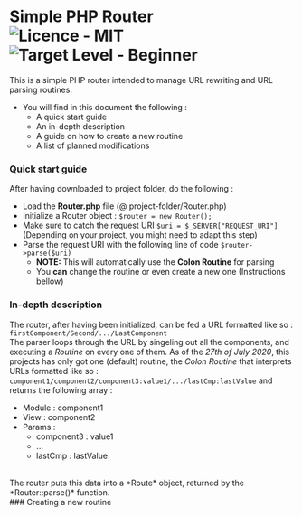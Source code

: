 # Simple PHP Router <br> <img src="https://img.shields.io/badge/license-MIT-green" alt="Licence - MIT"> <img src="https://img.shields.io/badge/Target%20Level-Beginner-green" alt="Target Level - Beginner">

This is a simple PHP router intended to manage URL rewriting and URL parsing routines.
- You will find in this document the following : 
	- A quick start guide
	- An in-depth description
	- A guide on how to create a new routine
	- A list of planned modifications

### Quick start guide
After having downloaded to project folder, do the following : 

* Load the **Router.php** file (@ project-folder/Router.php)
* Initialize a Router object : `$router = new Router();`
* Make sure to catch the request URI `$uri = $_SERVER["REQUEST_URI"]` (Depending on your project, you might need to adapt this step)
* Parse the request URI with the following line of code `$router->parse($uri)`
	* **NOTE:** This will automatically use the **Colon Routine** for parsing
	* You **can** change the routine or even create a new one (Instructions bellow)

### In-depth description
The router, after having been initialized, can be fed a URL formatted like so : `firstComponent/Second/.../LastComponent` <br>
The parser loops through the URL by singeling out all the components, and executing a *Routine* on every one of them. As of the *27th of July 2020*, this projects has only got one (default) routine, the *Colon Routine* that interprets URLs formatted like so : `component1/component2/component3:value1/.../lastCmp:lastValue` and returns the following array : 
- Module 	: 	component1
- View		: 	component2
- Params	:
	-	component3 	: 	value1
	-	...
	- lastCmp		:	lastValue
<br>
The router puts this data into a *Route* object, returned by the *Router::parse()* function.
<br>
### Creating a new routine